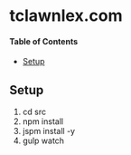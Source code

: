 # tclawnlex.com

#### Table of Contents
* [Setup](#setup)

## Setup
1. cd src
2. npm install
3. jspm install -y
4. gulp watch
